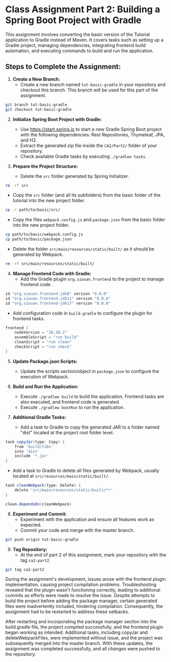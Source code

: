 # Class Assignment Part 2: Building a Spring Boot Project with Gradle

This assignment involves converting the basic version of the Tutorial application to Gradle instead of Maven. It covers tasks such as setting up a Gradle project, managing dependencies, integrating frontend build automation, and executing commands to build and run the application.

## Steps to Complete the Assignment:

1. **Create a New Branch:**
   - Create a new branch named `tut-basic-gradle` in your repository and checkout this branch. This branch will be used for this part of the assignment.

```bash
git branch tut-basic-gradle
git checkout tut-basic-gradle
```

2. **Initialize Spring Boot Project with Gradle:**
   - Use https://start.spring.io to start a new Gradle Spring Boot project with the following dependencies: Rest Repositories, Thymeleaf, JPA, and H2.
   - Extract the generated zip file inside the `CA2/Part2/` folder of your repository.
   - Check available Gradle tasks by executing `./gradlew tasks`.

3. **Prepare the Project Structure:**
   - Delete the `src` folder generated by Spring Initializer.

```bash
rm -rf src
```
   - Copy the `src` folder (and all its subfolders) from the basic folder of the tutorial into the new project folder.

```bash
cp -r path/to/basic/src/
```
   - Copy the files `webpack.config.js` and `package.json` from the basic folder into the new project folder.

```bash
cp path/to/basic/webpack.config.js 
cp path/to/basic/package.json 
```
   - Delete the folder `src/main/resources/static/built/` as it should be generated by Webpack.

```bash
rm -rf src/main/resources/static/built/
```


4. **Manage Frontend Code with Gradle:**
   - Add the Gradle plugin `org.siouan.frontend` to the project to manage frontend code.

```gradle
id "org.siouan.frontend-jdk8" version "6.0.0"
id "org.siouan.frontend-jdk11" version "8.0.0"
id "org.siouan.frontend-jdk17" version "8.0.0"
```

   - Add configuration code in `build.gradle` to configure the plugin for frontend tasks.

```gradle
frontend {
    nodeVersion = "16.20.2"
    assembleScript = "run build"
    cleanScript = "run clean"
    checkScript = "run check"
}
```

5. **Update Package.json Scripts:**
   - Update the scripts section/object in `package.json` to configure the execution of Webpack.

6. **Build and Run the Application:**
   - Execute `./gradlew build` to build the application. Frontend tasks are also executed, and frontend code is generated.
   - Execute `./gradlew bootRun` to run the application.

7. **Additional Gradle Tasks:**
   - Add a task to Gradle to copy the generated JAR to a folder named "dist" located at the project root folder level.

```gradle
task copyJar(type: Copy) {
	from 'build/libs'
	into 'dist'
	include '*.jar'
}
```

   - Add a task to Gradle to delete all files generated by Webpack, usually located at `src/resources/main/static/built/`.

```gradle
task cleanWebpack(type: Delete) {
	delete 'src/main/resources/static/built/**'
}

clean.dependsOn(cleanWebpack)
```

8. **Experiment and Commit:**
   - Experiment with the application and ensure all features work as expected.
   - Commit your code and merge with the master branch.

```bash
git push origin tut-basic-gradle
```

9. **Tag Repository:**
   - At the end of part 2 of this assignment, mark your repository with the tag `ca2-part2`.

 ```bash
git tag ca2-part2
```

During the assignment's development, issues arose with the frontend plugin implementation, causing project compilation problems. Troubleshooting revealed that the plugin wasn't functioning correctly, leading to additional commits as efforts were made to resolve the issue. Despite attempts to build the project before adding the package manager, certain generated files were inadvertently included, hindering compilation. Consequently, the assignment had to be restarted to address these setbacks.

After restarting and incorporating the package manager section into the build.gradle file, the project compiled successfully, and the frontend plugin began working as intended. Additional tasks, including copyJar and deleteWebpackFiles, were implemented without issue, and the project was subsequently merged into the master branch. With these updates, the assignment was completed successfully, and all changes were pushed to the repository.
